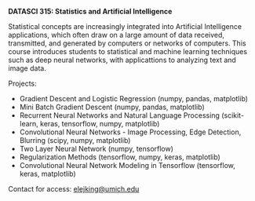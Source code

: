 **DATASCI 315: Statistics and Artificial Intelligence**

Statistical concepts are increasingly integrated into Artificial Intelligence applications, which often draw on a large amount of data received, transmitted, and generated by computers or networks of computers. This course introduces students to statistical and machine learning techniques such as deep neural networks, with applicattions to analyzing text and image data.

Projects:

- Gradient Descent and Logistic Regression (numpy, pandas, matplotlib)
- Mini Batch Gradient Descent (numpy, pandas, matplotlib)
- Recurrent Neural Networks and Natural Language Processing (scikit-learn, keras, tensorflow, numpy, matplotlib)
- Convolutional Neural Networks - Image Processing, Edge Detection, Blurring (scipy, numpy, matplotlib)
- Two Layer Neural Network (numpy, tensorflow)
- Regularization Methods (tensorflow, numpy, keras, matplotlib)
- Convolutional Neural Network Modeling in Tensorflow (tensorflow, keras, matplotlib)


Contact for access: elejking@umich.edu
